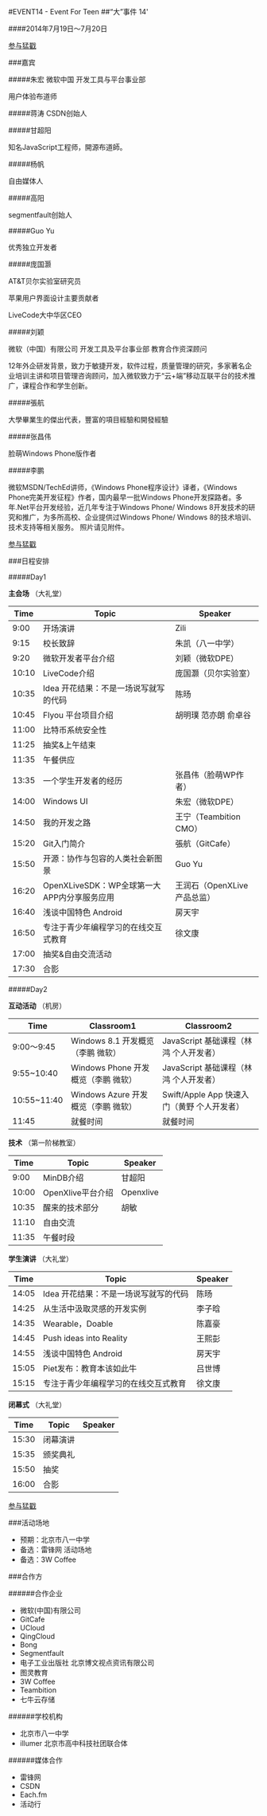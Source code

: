 #EVENT14 - Event For Teen
##“大”事件 14'

####2014年7月19日～7月20日

[参与猛戳](http://go.viztor.me)

###嘉宾

#####朱宏
微软中国 开发工具与平台事业部

用户体验布道师

#####蒋涛
CSDN创始人

#####甘超阳

知名JavaScript工程师，開源布道師。

#####杨帆

自由媒体人

#####高阳

segmentfault创始人

#####Guo Yu

优秀独立开发者

#####庞国灏

AT&T贝尔实验室研究员

苹果用户界面设计主要贡献者

LiveCode大中华区CEO

#####刘颖

微软（中国）有限公司 开发工具及平台事业部  教育合作资深顾问

12年外企研发背景，致力于敏捷开发，软件过程，质量管理的研究，多家著名企业培训主讲和项目管理咨询顾问，加入微软致力于“云+端”移动互联平台的技术推广，课程合作和学生创新。

#####張航 

大學畢業生的傑出代表，豐富的項目經驗和開發經驗

#####张昌伟

脸萌Windows Phone版作者

#####李鹏

微软MSDN/TechEd讲师，《Windows Phone程序设计》译者，《Windows Phone完美开发征程》作者，国内最早一批Windows Phone开发探路者。多年.Net平台开发经验，近几年专注于Windows Phone/ Windows 8开发技术的研究和推广，为多所高校、企业提供过Windows Phone/ Windows 8的技术培训、技术支持等相关服务。
照片请见附件。


[参与猛戳](http://go.viztor.me)

###日程安排

#####Day1

**主会场**	（大礼堂）

|Time|Topic|Speaker|
|----|-----|-------|
|9:00|开场演讲|Zili|
|9:15|校长致辞|朱凯（八一中学）|
|9:20|微软开发者平台介绍|刘颖（微软DPE）|
|10:10|LiveCode介绍|庞国灏（贝尔实验室）|
|10:35|Idea 开花结果：不是一场说写就写的代码|陈旸|
|10:45|Flyou 平台项目介绍|胡明璞 范亦朗 俞卓谷|
|11:00|比特币系统安全性||
|11:25|抽奖&上午结束||
|11:35|午餐供应||
|13:35|一个学生开发者的经历|张昌伟（脸萌WP作者）|
|14:00|Windows UI|朱宏（微软DPE）|
|14:50|我的开发之路|王宁（Teambition CMO）|
|15:20|Git入门简介|張航（GitCafe）|
|15:50|开源：协作与包容的人类社会新图景|Guo Yu|
|16:20|OpenXLiveSDK：WP全球第一大APP内分享服务应用|王润石（OpenXLive产品总监）|
|16:40|浅谈中国特色 Android|房天宇|
|16:50|专注于青少年编程学习的在线交互式教育|徐文康|
|17:00|抽奖&自由交流活动||
|17:30|合影||


#####Day2

**互动活动**	（机房）

|Time|Classroom1|Classroom2|
|----|----------|----------|
|9:00～9:45|Windows 8.1 开发概览（李鹏 微软）|JavaScript 基础课程（林鸿 个人开发者）|
|9:55~10:40|Windows Phone 开发概览（李鹏 微软）|JavaScript 基础课程（林鸿 个人开发者）|
|10:55~11:40|Windows Azure 开发概览（李鹏 微软）|Swift/Apple App 快速入门（黄野 个人开发者）|
|11:45|就餐时间|就餐时间|

**技术**	（第一阶梯教室）

|Time|Topic|Speaker|
|----|-----|-------|
|9:00|MinDB介绍|甘超阳|
|10:00|OpenXlive平台介绍|Openxlive|
|10:35|醒来的技术部分|胡敏|
|11:10|自由交流||
|11:35|午餐时段||

**学生演讲**		（大礼堂）

|Time|Topic|Speaker|
|----|-----|-------|
|14:05|Idea 开花结果：不是一场说写就写的代码|陈旸|
|14:25|从生活中汲取灵感的开发实例|李子晗|
|14:35|Wearable，Doable|陈嘉豪|
|14:45|Push ideas into Reality|王熙彭|
|14:55|浅谈中国特色 Android|房天宇|
|15:05|Piet发布：教育本该如此牛|吕世博|
|15:15|专注于青少年编程学习的在线交互式教育|徐文康|

**闭幕式**	（大礼堂）

|Time|Topic|Speaker|
|----|-----|-------|
|15:30|闭幕演讲||
|15:35|颁奖典礼||
|15:50|抽奖
|16:00|合影

[参与猛戳](http://go.viztor.me)

###活动场地

* 预期：北京市八一中学
* 备选：雷锋网 活动场地
* 备选：3W Coffee

###合作方

######合作企业

* 微软(中国)有限公司
* GitCafe
* UCloud 
* QingCloud
* Bong
* Segmentfault
* 电子工业出版社 北京博文视点资讯有限公司
* 图灵教育
* 3W Coffee
* Teambition
* 七牛云存储	

######学校机构

* 北京市八一中学
* illumer 北京市高中科技社团联合体

######媒体合作

* 雷锋网
* CSDN
* Each.fm
* 活动行
